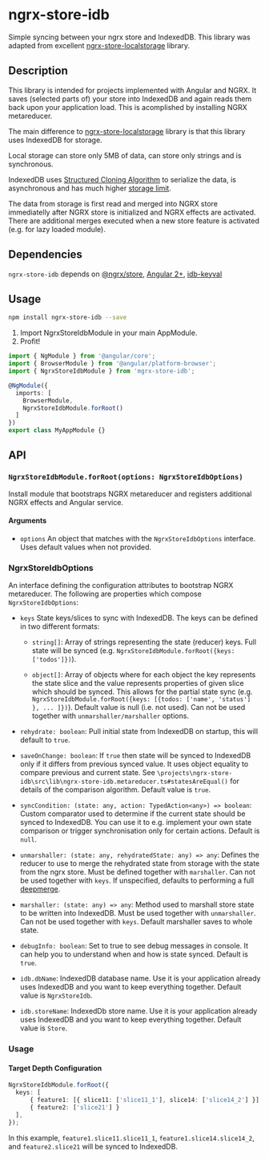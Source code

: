 # ngrx-store-idb

Simple syncing between your ngrx store and IndexedDB. This library was adapted from excellent [ngrx-store-localstorage](https://github.com/btroncone/ngrx-store-localstorage) library.

## Description

This library is intended for projects implemented with Angular and NGRX. It saves (selected parts of) your store into IndexedDB and again reads them back upon your application load. This is acomplished by installing NGRX metareducer.

The main difference to [ngrx-store-localstorage](https://github.com/btroncone/ngrx-store-localstorage) library is that this library uses IndexedDB for storage.

Local storage can store only 5MB of data, can store only strings and is synchronous.

IndexedDB uses [Structured Cloning Algorithm](https://developer.mozilla.org/en-US/docs/Web/API/Web_Workers_API/Structured_clone_algorithm) to serialize the data, is asynchronous and has much higher [storage limit](https://developer.mozilla.org/en-US/docs/Web/API/IndexedDB_API/Browser_storage_limits_and_eviction_criteria#Storage_limits).

The data from storage is first read and merged into NGRX store immediatelly after NGRX store is initialized and NGRX effects are activated. There are additional merges executed when a new store feature is activated (e.g. for lazy loaded module).

## Dependencies

`ngrx-store-idb` depends on 
[@ngrx/store](https://github.com/ngrx/store),
[Angular 2+](https://github.com/angular/angular),
[idb-keyval](https://github.com/jakearchibald/idb-keyval)

## Usage

```bash
npm install ngrx-store-idb --save
```

1. Import NgrxStoreIdbModule in your main AppModule.
2. Profit!

```ts
import { NgModule } from '@angular/core';
import { BrowserModule } from '@angular/platform-browser';
import { NgrxStoreIdbModule } from 'mgrx-store-idb';

@NgModule({
  imports: [
    BrowserModule,
    NgrxStoreIdbModule.forRoot()
  ]
})
export class MyAppModule {}
```

## API

### `NgrxStoreIdbModule.forRoot(options: NgrxStoreIdbOptions)`

Install module that bootstraps NGRX metareducer and registers additional NGRX effects and Angular service.

#### Arguments

* `options` An object that matches with the `NgrxStoreIdbOptions` interface. Uses default values when not provided.

### **NgrxStoreIdbOptions**

An interface defining the configuration attributes to bootstrap NGRX metareducer. The following are properties which compose `NgrxStoreIdbOptions`:
* `keys` State keys/slices to sync with IndexedDB. The keys can be defined in two different formats:
    * `string[]`: Array of strings representing the state (reducer) keys. Full state will be synced (e.g. `NgrxStoreIdbModule.forRoot({keys: ['todos']})`).

    * `object[]`: Array of objects where for each object the key represents the state slice and the value represents properties of given slice which should be synced. This allows for the partial state sync (e.g. `NgrxStoreIdbModule.forRoot({keys: [{todos: ['name', 'status'] }, ... ]})`).
Default value is null (i.e. not used). Can not be used together with `unmarshaller/marshaller` options.

* `rehydrate: boolean`: Pull initial state from IndexedDB on startup, this will default to `true`.

* `saveOnChange: boolean`: If `true` then state will be synced to IndexedDB only if it differs from previous synced value. It uses object equality to compare previous and current state. See `\projects\ngrx-store-idb\src\lib\ngrx-store-idb.metareducer.ts#statesAreEqual()` for details of the comparison algorithm. Default value is `true`.

* `syncCondition: (state: any, action: TypedAction<any>) => boolean`: Custom comparator used to determine if the current state should be synced to IndexedDB. You can use it to e.g. implement your own state comparison or trigger synchronisation only for certain actions. Default is `null`.

* `unmarshaller: (state: any, rehydratedState: any) => any`: Defines the reducer to use to merge the rehydrated state from storage with the state from the ngrx store. Must be defined together with `marshaller`. Can not be used together with `keys`. If unspecified, defaults to performing a full [deepmerge](https://github.com/TehShrike/deepmerge).

* `marshaller: (state: any) => any`: Method used to marshall store state to be written into IndexedDB. Must be used together with `unmarshaller`. Can not be used together with `keys`. Default marshaller saves to whole state.

* `debugInfo: boolean`: Set to true to see debug messages in console. It can help you to understand when and how is state synced. Default is `true`.

* `idb.dbName`: IndexedDB database name. Use it is your application already uses IndexedDB and you want to keep everything together. Default value is `NgrxStoreIdb`.

* `idb.storeName`: IndexedDb store name. Use it is your application already uses IndexedDB and you want to keep everything together. Default value is `Store`.

### Usage

#### Target Depth Configuration

```ts
NgrxStoreIdbModule.forRoot({
  keys: [
      { feature1: [{ slice11: ['slice11_1'], slice14: ['slice14_2'] }] }, 
      { feature2: ['slice21'] }
  ],
});
```
In this example, `feature1.slice11.slice11_1`, `feature1.slice14.slice14_2`, and `feature2.slice21` will be synced to IndexedDB.
